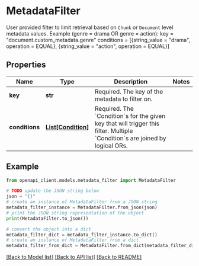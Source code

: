 # MetadataFilter

User provided filter to limit retrieval based on `Chunk` or `Document` level  metadata values.  Example (genre = drama OR genre = action):    key = \"document.custom_metadata.genre\"    conditions = [{string_value = \"drama\", operation = EQUAL},                  {string_value = \"action\", operation = EQUAL}]

## Properties

Name | Type | Description | Notes
------------ | ------------- | ------------- | -------------
**key** | **str** | Required. The key of the metadata to filter on. | 
**conditions** | [**List[Condition]**](Condition.md) | Required. The &#x60;Condition&#x60;s for the given key that will trigger this filter.  Multiple &#x60;Condition&#x60;s are joined by logical ORs. | 

## Example

```python
from openapi_client.models.metadata_filter import MetadataFilter

# TODO update the JSON string below
json = "{}"
# create an instance of MetadataFilter from a JSON string
metadata_filter_instance = MetadataFilter.from_json(json)
# print the JSON string representation of the object
print(MetadataFilter.to_json())

# convert the object into a dict
metadata_filter_dict = metadata_filter_instance.to_dict()
# create an instance of MetadataFilter from a dict
metadata_filter_from_dict = MetadataFilter.from_dict(metadata_filter_dict)
```
[[Back to Model list]](../README.md#documentation-for-models) [[Back to API list]](../README.md#documentation-for-api-endpoints) [[Back to README]](../README.md)


